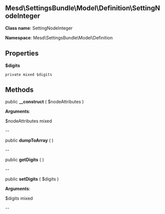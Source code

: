 Mesd\SettingsBundle\Model\Definition\SettingNodeInteger
---------------

    

    


**Class name**: SettingNodeInteger

**Namespace**: Mesd\SettingsBundle\Model\Definition









Properties
----------


**$digits**

    private mixed $digits










Methods
-------


public **__construct** ( $nodeAttributes )


    








**Arguments**:

$nodeAttributes mixed 


--


public **dumpToArray** (  )


    









--


public **getDigits** (  )


    









--


public **setDigits** ( $digits )


    








**Arguments**:

$digits mixed 


--

